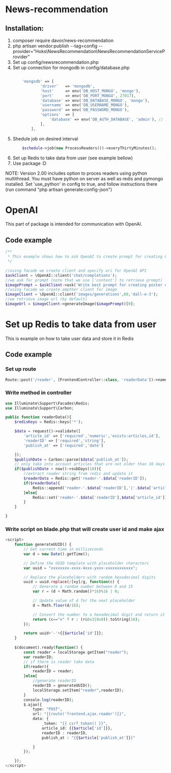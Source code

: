 # News-recommendation
## Installation:
1. composer require davor/news-recommendation
2. php artisan vendor:publish --tag=config --provider="Hoks\NewsRecommendation\NewsRecommendationServiceProvider"
3. Set up config/newsrecommendation.php
4. Set up connection for mongodb in config/database.php
    ```php

        'mongodb' => [
                'driver'   => 'mongodb',
                'host'     => env('DB_HOST_MONGO', 'mongo'),
                'port'     => env('DB_PORT_MONGO', 27017),
                'database' => env('DB_DATABASE_MONGO', 'mongo'),
                'username' => env('DB_USERNAME_MONGO'),
                'password' => env('DB_PASSWORD_MONGO'),
                'options'  => [
                    'database' => env('DB_AUTH_DATABASE', 'admin'), // Authentication database
                ],
            ],
    ```
5. Shedule job on desired interval 
    ```php
        $schedule->job(new ProcessReaders())->everyThirtyMinutes();
    ```
6. Set up Redis to take data from user (see example bellow)
7. Use package :D

NOTE:
Version 2.00 includes option to proces readers using python multithread. You must have python on server as well as redis and pymongo installed.
Set 'use_python' in config to true, and follow instructions there (run command "php artisan generate:config-json")




# OpenAI
This part of package is intended for communication with OpenAI.
## Code example

```php
/**
 * This example shows how to ask OpenAI to create prompt for creating OpenAI image
 */

//using facade we create client and specify uri for OpenAI API
$askClient = \OpenAI::client('chat/completions');
//we ask for prompt (note that we use ['content'] to retrieve prompt)
$imagePrompt = $askClient->ask('Write best prompt for creating poster of Novak Djokovic being the best tennis player ever')['content'];
//using facade we create ampther client for image
$imageClient = \OpenAI::client('images/generations',60,'dall-e-3');
//we retrieve image url (by default)
$imageUrl = $imageClient->generateImage($imagePrompt)[0];

```


# Set up Redis to take data from user
This is example on how to take user data and store it in Redis
## Code example
### Set up route
```php
Route::post('/reader', [FrontendController::class, 'readerData'])->name('reader');
```
### Write method in controller
```php
use Illuminate\Support\Facades\Redis;
use Illuminate\Support\Carbon;

public function readerData(){
    $redisKeys = Redis::keys('*');

    $data = request()->validate([
        'article_id' => ['required','numeric','exists:articles,id'],
        'readerID' => ['required','string'],
        'publish_at' => ['required','date']

    ]);
    $publishDate = Carbon::parse($data['publish_at']);
    // only take into account articles that are not older than 10 days
    if($publishDate > now()->subDays(10)){
        //extract reader string from redis and update it
        $readerData = Redis::get('reader-'.$data['readerID']);
        if($readerData){
            Redis::append('reader-'.$data['readerID'],'|'.$data['article_id']);
        }else{
            Redis::set('reader-'.$data['readerID'],$data['article_id']);
        }
    }

}
```
### Write script on blade.php that will create user id and make ajax
```php
<script>
    function generateUUID() {
        // Get current time in milliseconds
        var d = new Date().getTime();

        // Define the UUID template with placeholder characters
        var uuid = "xxxxxxxx-xxxx-4xxx-yxxx-xxxxxxxxxxxx";

        // Replace the placeholders with random hexadecimal digits
        uuid = uuid.replace(/[xy]/g, function(c) {
            // Generate a random number between 0 and 15
            var r = (d + Math.random()*16)%16 | 0;

            // Update value of d for the next placeholder
            d = Math.floor(d/16);

            // Convert the number to a hexadecimal digit and return it
            return (c=="x" ? r : (r&0x3|0x8)).toString(16);
        });

        return uuid+'-'+{{$article['id']}};
    }
    
    $(document).ready(function() {
        const reader = localStorage.getItem("reader");
        var readerID;
        // if there is reader take data
        if(reader){
            readerID = reader;
        }else{  
            //generate readerID
            readerID = generateUUID();
            localStorage.setItem("reader",readerID);
        }
        console.log(readerID);
        $.ajax({
            type: "POST",
            url: "{{route('frontend.ajax.reader')}}",
            data: {
                _token: "{{ csrf_token() }}",
                article_id: {{$article['id']}},
                readerID : readerID,
                publish_at : "{{$article['publish_at']}}"

            }
        });

    });
</script>
```
